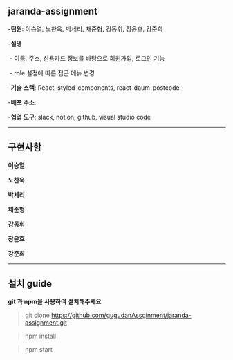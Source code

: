 ## jaranda-assignment

-**팀원**: 이승열, 노찬욱, 박세리, 채준형, 강동휘, 장윤호, 강준희

-**설명**

​    - 이름, 주소, 신용카드 정보를 바탕으로 회원가입, 로그인 기능

​    - role 설정에 따른 접근 메뉴 변경 

-**기술 스택**: React, styled-components, react-daum-postcode

-**배포 주소**: 

-**협업 도구**: slack, notion, github, visual studio code

------

## 구현사항

**이승열**



**노찬욱**



**박세리**



**채준형**



**강동휘**



**장윤효**



**강준희**





------

## 설치 guide

**git 과 npm을 사용하여 설치해주세요**

> git clone https://github.com/gugudanAssginment/jaranda-assignment.git

> npm install

> npm start